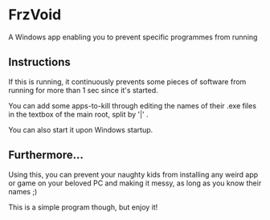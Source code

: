 # FrzVoid
A Windows app enabling you to prevent specific programmes from running

## Instructions

If this is running, it continuously prevents some pieces of software from running for more than 1 sec since it's started.

You can add some apps-to-kill through editing the names of their .exe files in the textbox of the main root, split by '|' .

You can also start it upon Windows startup.

## Furthermore...

Using this, you can prevent your naughty kids from installing any weird app or game on your beloved PC
and making it messy, as long as you know their names ;)

This is a simple program though, but enjoy it!